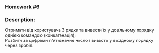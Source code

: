 ### Homework #6 
### Description:  

Отримати від користувача 3 рядки та вивести їх у довільному порядку однією командою (конкатенація);  
Розбити за цифрами п'ятизначне число і вивести у вихідному порядку через пробіл.